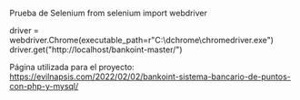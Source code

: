 Prueba de Selenium 
from selenium import webdriver

driver = webdriver.Chrome(executable_path=r"C:\dchrome\chromedriver.exe")
driver.get("http://localhost/bankoint-master/")

Página utilizada para el proyecto: https://evilnapsis.com/2022/02/02/bankoint-sistema-bancario-de-puntos-con-php-y-mysql/
